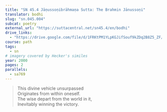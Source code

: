 ```yaml
---
title: "SN 45.4 Jāṇussoṇibrāhmaṇa Sutta: The Brahmin Jānussoṇi"
translator: bodhi
slug: "sn.045.004"
subcat: poetry
external_url: "https://suttacentral.net/sn45.4/en/bodhi"
drive_links:
  - "https://drive.google.com/file/d/1FRKtPM1YLpKGJifSouf9kZDq2B8Z5_ZF/view?usp=drivesdk"
course: path
tags:
  - sn
# imagery covered by Hecker's similes
year: 2000
pages: 2
parallels:
  - sa769
---
```


> This divine vehicle unsurpassed  
Originates from within oneself.  
The wise depart from the world in it,  
Inevitably winning the victory.
